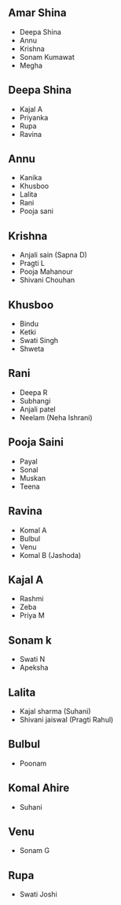 ## Amar Shina
- Deepa Shina 
- Annu 
- Krishna
- Sonam Kumawat
- Megha

## Deepa Shina
- Kajal A
- Priyanka 
- Rupa
- Ravina

## Annu
- Kanika
- Khusboo
- Lalita
- Rani
- Pooja sani

## Krishna
- Anjali sain (Sapna D)
- Pragti L
- Pooja Mahanour
- Shivani Chouhan

## Khusboo
- Bindu
- Ketki
- Swati Singh
- Shweta

## Rani
- Deepa R
- Subhangi
- Anjali patel
- Neelam (Neha Ishrani)

## Pooja Saini
- Payal
- Sonal
- Muskan
- Teena

## Ravina
- Komal A
- Bulbul
- Venu
- Komal B (Jashoda)

## Kajal A
- Rashmi
- Zeba
- Priya M

## Sonam k
- Swati N
- Apeksha

## Lalita
- Kajal sharma (Suhani)
- Shivani jaiswal (Pragti Rahul)

## Bulbul
- Poonam

## Komal Ahire
- Suhani

## Venu
- Sonam G

## Rupa
- Swati Joshi
